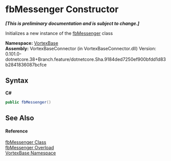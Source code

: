 # fbMessenger Constructor 
 _**\[This is preliminary documentation and is subject to change.\]**_

Initializes a new instance of the <a href="T_VortexBase_fbMessenger.md">fbMessenger</a> class

**Namespace:**&nbsp;<a href="N_VortexBase.md">VortexBase</a><br />**Assembly:**&nbsp;VortexBaseConnector (in VortexBaseConnector.dll) Version: 0.101.0-dotnetcore.38+Branch.feature/dotnetcore.Sha.9184ded7250ef900bfdd1d83b2841836087bcfce

## Syntax

**C#**<br />
``` C#
public fbMessenger()
```


## See Also


#### Reference
<a href="T_VortexBase_fbMessenger.md">fbMessenger Class</a><br /><a href="Overload_VortexBase_fbMessenger__ctor.md">fbMessenger Overload</a><br /><a href="N_VortexBase.md">VortexBase Namespace</a><br />
